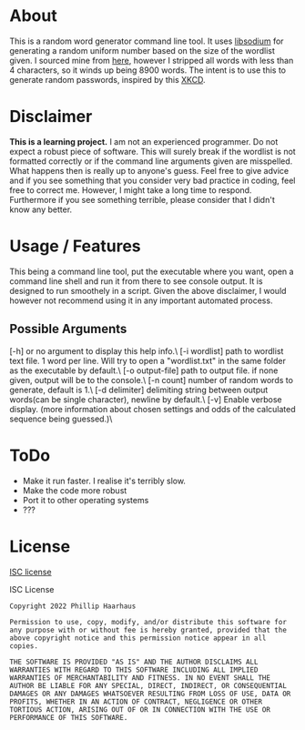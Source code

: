# About

This is a random word generator command line tool. It uses [libsodium](https://github.com/jedisct1/libsodium) for generating a random uniform number based on the size of the wordlist given. I sourced mine from [here](https://www.mit.edu/~ecprice/wordlist.10000), however I stripped all words with less than 4 characters, so it winds up being 8900 words. The intent is to use this to generate random passwords, inspired by this [XKCD](https://xkcd.com/936/).

# Disclaimer

**This is a learning project.** I am not an experienced programmer. Do not expect a robust piece of software. This will surely break if the wordlist is not formatted correctly or if the command line arguments given are misspelled. What happens then is really up to anyone's guess. Feel free to give advice and if you see something that you consider very bad practice in coding, feel free to correct me. However, I might take a long time to respond. Furthermore if you see something terrible, please consider that I didn't know any better.

# Usage / Features

This being a command line tool, put the executable where you want, open a command line shell and run it from there to see console output. It is designed to run smoothely in a script. Given the above disclaimer, I would however not recommend using it in any important automated process.

## Possible Arguments

[-h] or no argument to display this help info.\\
[-i wordlist] path to wordlist text file. 1 word per line. Will try to open a "wordlist.txt" in the same folder as the executable by default.\\
[-o output-file] path to output file. if none given, output will be to the console.\\
[-n count] number of random words to generate, default is 1.\\
[-d delimiter] delimiting string between output words(can be single character), newline by default.\\
[-v] Enable verbose display. (more information about chosen settings and odds of the calculated sequence being guessed.)\\

# ToDo

-  Make it run faster. I realise it's terribly slow.
-  Make the code more robust
-  Port it to other operating systems
-  ???

# License

[ISC license](https://en.wikipedia.org/wiki/ISC_license)

ISC License
```
Copyright 2022 Phillip Haarhaus

Permission to use, copy, modify, and/or distribute this software for any purpose with or without fee is hereby granted, provided that the above copyright notice and this permission notice appear in all copies.

THE SOFTWARE IS PROVIDED "AS IS" AND THE AUTHOR DISCLAIMS ALL WARRANTIES WITH REGARD TO THIS SOFTWARE INCLUDING ALL IMPLIED WARRANTIES OF MERCHANTABILITY AND FITNESS. IN NO EVENT SHALL THE AUTHOR BE LIABLE FOR ANY SPECIAL, DIRECT, INDIRECT, OR CONSEQUENTIAL DAMAGES OR ANY DAMAGES WHATSOEVER RESULTING FROM LOSS OF USE, DATA OR PROFITS, WHETHER IN AN ACTION OF CONTRACT, NEGLIGENCE OR OTHER TORTIOUS ACTION, ARISING OUT OF OR IN CONNECTION WITH THE USE OR PERFORMANCE OF THIS SOFTWARE.
```

